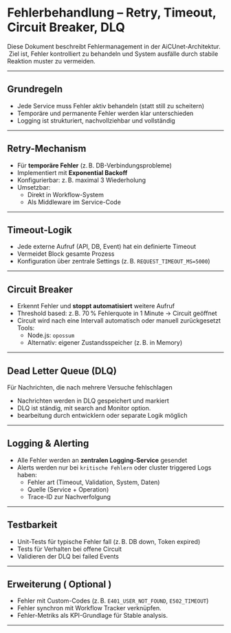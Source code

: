 # Fehlerbehandlung – Retry, Timeout, Circuit Breaker, DLQ

Diese Dokument beschreibt Fehlermanagement in der AiCUnet-Architektur.  Ziel ist, Fehler kontrolliert zu behandeln und System ausfälle durch stabile Reaktion muster zu vermeiden.

---

## Grundregeln

- Jede Service muss Fehler aktiv behandeln (statt still zu scheitern)
- Temporäre und permanente Fehler werden klar unterschieden
- Logging ist strukturiert, nachvollziehbar und vollständig

---

## Retry-Mechanism

- Für **temporäre Fehler** (z. B. DB-Verbindungsprobleme)
- Implementiert mit **Exponential Backoff**
- Konfigurierbar: z. B. maximal 3 Wiederholung
- Umsetzbar:
  - Direkt in Workflow-System
  - Als Middleware im Service-Code

---

## Timeout-Logik

- Jede externe Aufruf (API, DB, Event) hat ein definierte Timeout
- Vermeidet Block gesamte Prozess
- Konfiguration über zentrale Settings (z. B. `REQUEST_TIMEOUT_MS=5000`)

---

## Circuit Breaker

- Erkennt Fehler und **stoppt automatisiert** weitere Aufruf
- Threshold based: z. B. 70 % Fehlerquote in 1 Minute → Circuit geöffnet
- Circuit wird nach eine Intervall automatisch oder manuell zurückgesetzt
Tools:
  - Node.js: `opossum`
  - Alternativ: eigener Zustandsspeicher (z. B. in Memory)

---

## Dead Letter Queue (DLQ)

Für Nachrichten, die nach mehrere Versuche fehlschlagen

- Nachrichten werden in DLQ gespeichert und markiert
- DLQ ist ständig, mit search and Monitor option.
- bearbeitung durch entwicklern oder separate Logik möglich

---

## Logging & Alerting

- Alle Fehler werden an **zentralen Logging-Service** gesendet
- Alerts werden nur bei `kritische Fehlern` oder cluster triggered
Logs haben:
  - Fehler art (Timeout, Validation, System, Daten)
  - Quelle (Service + Operation)
  - Trace-ID zur Nachverfolgung

---

## Testbarkeit

- Unit-Tests für typische Fehler fall (z. B. DB down, Token expired)
- Tests für Verhalten bei offene Circuit
- Validieren der DLQ bei failed Events

---

## Erweiterung ( Optional )

- Fehler mit Custom-Codes (z. B. `E401_USER_NOT_FOUND`, `E502_TIMEOUT`)
- Fehler synchron mit Workflow Tracker verknüpfen.
- Fehler-Metriks als KPI-Grundlage für Stable analysis.

---

